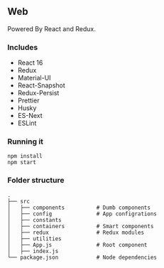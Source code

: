 ## Web

Powered By React and Redux.

### Includes

- React 16
- Redux
- Material-UI
- React-Snapshot
- Redux-Persist
- Prettier
- Husky
- ES-Next
- ESLint

### Running it

```
npm install
npm start
```

### Folder structure

    .
    ├── src
    │   ├── components          # Dumb components
    │   ├── config              # App configrations
    │   ├── constants
    │   ├── containers          # Smart components
    │   ├── redux               # Redux modules
    │   ├── utilities
    │   ├── App.js              # Root component
    │   ├── index.js
    └── package.json            # Node dependencies
